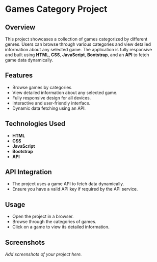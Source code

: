 # Games Category Project

## Overview
This project showcases a collection of games categorized by different genres. Users can browse through various categories and view detailed information about any selected game. The application is fully responsive and built using **HTML**, **CSS**, **JavaScript**, **Bootstrap**, and an **API** to fetch game data dynamically.

## Features
- Browse games by categories.
- View detailed information about any selected game.
- Fully responsive design for all devices.
- Interactive and user-friendly interface.
- Dynamic data fetching using an API.

## Technologies Used
- **HTML**
- **CSS**
- **JavaScript**
- **Bootstrap**
- **API**


## API Integration
- The project uses a game API to fetch data dynamically.
- Ensure you have a valid API key if required by the API service.

## Usage
- Open the project in a browser.
- Browse through the categories of games.
- Click on a game to view its detailed information.

## Screenshots
*Add screenshots of your project here.*


